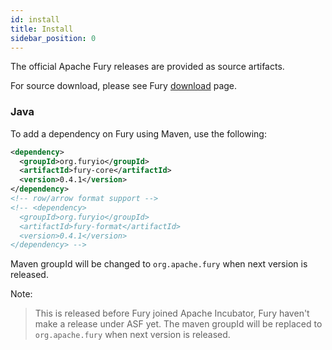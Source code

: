 ```yaml
---
id: install
title: Install
sidebar_position: 0
---
```


The official Apache Fury releases are provided as source artifacts.

For source download, please see Fury [download](/docs/download/) page.


### Java
To add a dependency on Fury using Maven, use the following:

```xml
<dependency>
  <groupId>org.furyio</groupId>
  <artifactId>fury-core</artifactId>
  <version>0.4.1</version>
</dependency>
<!-- row/arrow format support -->
<!-- <dependency>
  <groupId>org.furyio</groupId>
  <artifactId>fury-format</artifactId>
  <version>0.4.1</version>
</dependency> -->
```
Maven groupId will be changed to `org.apache.fury` when next version is released.

Note:
> This is released before Fury joined Apache Incubator, Fury haven't make a release under ASF yet.
> The maven groupId will be replaced to `org.apache.fury` when next version is released.
